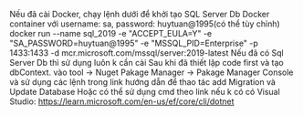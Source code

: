 Nếu đã cài Docker, chạy lệnh dưới để khởi tạo SQL Server Db Docker container với username: sa, password: huytuan@1995(có thể tùy chỉnh)
docker run --name sql_2019 -e "ACCEPT_EULA=Y" -e "SA_PASSWORD=huytuan@1995" -e "MSSQL_PID=Enterprise" -p 1433:1433 -d mcr.microsoft.com/mssql/server:2019-latest
Nếu đã có Sql Server Db thì sử dụng luôn k cần cài
Sau khi đã thiết lập code first và tạo dbContext. vào tool -> Nuget Pakage Manager -> Pakage Manager Console và sử dụng các lệnh trong link hướng dẫn để thao tác add Migration và Update Database
Hoặc có thể sử dụng cmd theo link nếu k có có Visual Studio: https://learn.microsoft.com/en-us/ef/core/cli/dotnet

